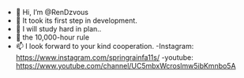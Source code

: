 - 👋 Hi, I’m @RenDzvous
- 👀 It took its first step in development.
- 🌱 I will study hard in plan..
- 💞️ the 10,000-hour rule
- 📫 I look forward to your kind cooperation.
-Instagram: https://www.instagram.com/springrainfa11s/
-youtube: https://www.youtube.com/channel/UC5mbxWcroslmw5ibKmnbo5A

